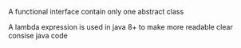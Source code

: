 A functional interface contain only one abstract class
 
 A lambda expression is used in java 8+ to make more readable clear consise java code

 